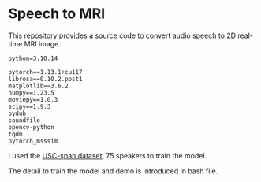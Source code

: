 # Speech to MRI

This repository provides a source code to convert audio speech to 2D real-time MRI image.

```
python=3.10.14

pytorch==1.13.1+cu117
librosa==0.10.2.post1
matplotlib==3.6.2
numpy==1.23.5
moviepy==1.0.3
scipy==1.9.3
pydub
soundfile
opencv-python
tqdm
pytorch_msssim
```

I used the [USC-span dataset](https://sail.usc.edu/span/75speakers/), 75 speakers to train the model.

The detail to train the model and demo is introduced in bash file.